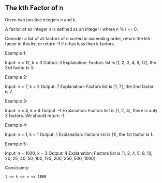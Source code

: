 ## The kth Factor of n

Given two positive integers n and k.

A factor of an integer n is defined as an integer i where n % i == 0.

Consider a list of all factors of n sorted in ascending order, return the kth factor in this list or return -1 if n has less than k factors.

 

Example 1:

Input: n = 12, k = 3
Output: 3
Explanation: Factors list is [1, 2, 3, 4, 6, 12], the 3rd factor is 3.

Example 2:

Input: n = 7, k = 2
Output: 7
Explanation: Factors list is [1, 7], the 2nd factor is 7.

Example 3:

Input: n = 4, k = 4
Output: -1
Explanation: Factors list is [1, 2, 4], there is only 3 factors. We should return -1.

Example 4:

Input: n = 1, k = 1
Output: 1
Explanation: Factors list is [1], the 1st factor is 1.

Example 5:

Input: n = 1000, k = 3
Output: 4
Explanation: Factors list is [1, 2, 4, 5, 8, 10, 20, 25, 40, 50, 100, 125, 200, 250, 500, 1000].

 

Constraints:

    1 <= k <= n <= 1000
